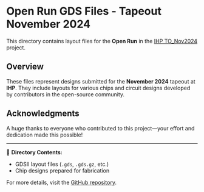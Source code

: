 # Open Run GDS Files - Tapeout November 2024

This directory contains layout files for the **Open Run** in the [IHP TO\_Nov2024](https://github.com/IHP-GmbH/TO_Nov2024) project.

## Overview

These files represent designs submitted for the **November 2024** tapeout at **IHP**. They include layouts for various chips and circuit designs developed by contributors in the open-source community.

## Acknowledgments

A huge thanks to everyone who contributed to this project—your effort and dedication made this possible!

---

📁 **Directory Contents:**

- GDSII layout files (`.gds`, `.gds.gz`, etc.)
- Chip designs prepared for fabrication

For more details, visit the [GitHub repository](https://github.com/IHP-GmbH/TO_Nov2024).


